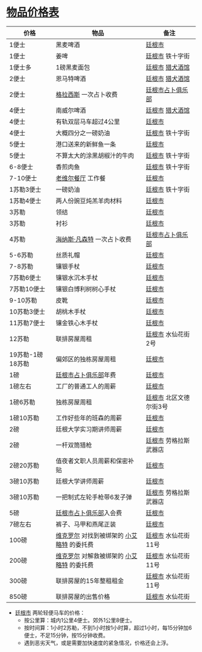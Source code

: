 # [物品价格表](../其他信息/物品价格表.md)

|  价格              | 物品  | 备注 |
|  ----             | ----  | ----- |
| 1便士              | 黑麦啤酒 | [廷根市](../地区/廷根市.md)      |
| 1便士             | 姜啤       | [廷根市](../地区/廷根市.md) 铁十字街  |
| 1便士多            | 1磅黑麦面包 | [廷根市](../地区/廷根市.md) [猎犬酒馆](../餐饮门店/猎犬酒馆)     |
| 2便士              | 恩马特啤酒 | [廷根市](../地区/廷根市.md) [猎犬酒馆](../餐饮门店/猎犬酒馆)     |
| 2便士             | [格拉西斯](../龙套/格拉西斯.md) 一次占卜收费       | [廷根市占卜俱乐部](../公司、门店及一般组织/廷根市占卜俱乐部.md)   |
| 4便士              | 南威尔啤酒 | [廷根市](../地区/廷根市.md) [猎犬酒馆](../餐饮门店/猎犬酒馆)     |
| 4便士              | 有轨双层马车超过4公里 | [廷根市](../地区/廷根市.md)   |
| 4便士              | 大概四分之一磅奶油 | [廷根市](../地区/廷根市.md) 铁十字街  |
| 5便士              | 港口送来的新鲜鱼一条 | [廷根市](../地区/廷根市.md)   |
| 5便士              | 不算太大的涂黑胡椒汁的牛肉 | [廷根市](../地区/廷根市.md) 铁十字街  |
| 6-8便士            | 香煎肉鱼       | [廷根市](../地区/廷根市.md) 铁十字街  |
| 7-10便士            | [老维尔餐厅](../餐饮门店/老维尔餐厅) 工作餐       | [廷根市](../地区/廷根市.md)  |
| 1苏勒3便士          | 一磅奶油      | [廷根市](../地区/廷根市.md) 铁十字街  |
| 1苏勒4便士          | 两人份豌豆炖羔羊肉材料 | [廷根市](../地区/廷根市.md)   |
| 3苏勒              | 领结             | [廷根市](../地区/廷根市.md)   |
| 3苏勒              | 衬衫             | [廷根市](../地区/廷根市.md)   |
| 4苏勒             | [海纳斯·凡森特](../龙套/海纳斯·凡森特.md) 一次占卜收费       | [廷根市占卜俱乐部](../公司、门店及一般组织/廷根市占卜俱乐部.md)   |
| 5-6苏勒            | 丝质礼帽         | [廷根市](../地区/廷根市.md)   |
| 7-8苏勒            | 镶银手杖         | [廷根市](../地区/廷根市.md)   |
| 7苏勒6便士          | 镶银水沉木手杖     | [廷根市](../地区/廷根市.md)   |
| 7苏勒10便士         | 镶银白博利树树心手杖   | [廷根市](../地区/廷根市.md)   |
| 9-10苏勒           | 皮靴             | [廷根市](../地区/廷根市.md)   |
| 10苏勒3便士         | 胡桃木手杖       | [廷根市](../地区/廷根市.md)   |
| 11苏勒7便士         | 镶金铁心木手杖    | [廷根市](../地区/廷根市.md)   |
| 12苏勒             | 联排房屋周租    | [廷根市](../地区/廷根市.md) 水仙花街2号  |
| 19苏勒-1磅18苏勒   | 偏郊区的独栋房屋周租 | [廷根市](../地区/廷根市.md)   |
| 1磅               | [廷根市占卜俱乐部](../公司、门店及一般组织/廷根市占卜俱乐部.md)年费 | [廷根市](../地区/廷根市.md)   |
| 1磅左右            | 工厂的普通工人的周薪 | [廷根市](../地区/廷根市.md)   |
| 1磅6苏勒          | 独栋房屋周租        | [廷根市](../地区/廷根市.md) 北区文德尔街3号  |
| 1磅10苏勒          | 工作好些年的班森的周薪 | [廷根市](../地区/廷根市.md)   |
| 2磅                | 廷根大学实习期讲师周薪 | [廷根市](../地区/廷根市.md)   |
| 2磅               | 一杆双筒猎枪   | [廷根市](../地区/廷根市.md) 劳格拉斯武器店  |
| 2磅20苏勒          | 值夜者文职人员周薪和保密补贴 | [廷根市](../地区/廷根市.md)   |
| 3磅10苏勒          | 廷根大学讲师周薪   | [廷根市](../地区/廷根市.md)   |
| 3磅10苏勒          | 一把制式左轮手枪带6发子弹   | [廷根市](../地区/廷根市.md) 劳格拉斯武器店  |
| 5磅                | [廷根市占卜俱乐部](../公司、门店及一般组织/廷根市占卜俱乐部.md)入会费 | [廷根市](../地区/廷根市.md)   |
| 7磅左右            | 裤子、马甲和燕尾正装 | [廷根市](../地区/廷根市.md)   |
| 100磅             | [维克罗尔](../龙套/维克罗尔.md) 对找到被绑架的 [小艾略特](../龙套/小艾略特.md) 的委托费| [廷根市](../地区/廷根市.md) 水仙花街11号  |
| 200磅             | [维克罗尔](../龙套/维克罗尔.md) 对解救被绑架的 [小艾略特](../龙套/小艾略特.md) 的委托费| [廷根市](../地区/廷根市.md) 水仙花街11号  |
| 300磅             | 联排房屋的15年整租租金| [廷根市](../地区/廷根市.md) 水仙花街11号  |
| 850磅             | 联排房屋的出售价格| [廷根市](../地区/廷根市.md) 水仙花街  |

+ [廷根市](../地区/廷根市.md) 两轮轻便马车的价格：
    + 按公里算：城内1公里4便士。郊外1公里8便士。
    + 按时间算：1小时2苏勒，不到1小时按1小时算，超过1小时，每15分钟加6便士，不足15分钟，按15分钟收费。
    + 遇到恶劣天气，或是需要加快速度的紧急情况，价格还会上浮。
